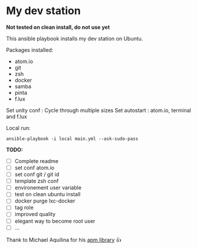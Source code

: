 # My dev station

**Not tested on clean install, do not use yet**

This ansible playbook installs my dev station on Ubuntu.

Packages installed:
 * atom.io
 * git
 * zsh
 * docker
 * samba
 * pinta
 * f.lux

Set unity conf : Cycle through multiple sizes
Set autostart : atom.io, terminal and f.lux

Local run:
```
ansible-playbook -i local main.yml --ask-sudo-pass
```

**TODO:**
- [ ] Complete readme
- [ ] set conf atom.io
- [ ] set conf git / git id
- [ ] template zsh conf
- [ ] environement user variable
- [ ] test on clean ubuntu install
- [ ] docker purge lxc-docker
- [ ] tag role
- [ ] improved quality
- [ ] elegant way to become root user
- [ ] ...

Thank to Michael Aquilina for his [apm library](https://github.com/MichaelAquilina/ubuntu-ansible/blob/master/library/apm) :+1:
